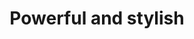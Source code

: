 ---
enable: true
title: "Powerful and stylish"
description: "Experience powerful brew monitoring that helps you change your life every day."
 
# Top-Features
topfeatures:
  - name: "Brew Overview"
    content: "This app is awesome!"
    image: "{{/* w-272px h-572px */}}"

  - name: "Brew details"
    content: "This app is awesome!"
    image: "{{/* w-272px h-572px */}}"

  - name: "Statistics"
    content: "This app is awesome! "
    image: "{{/* w-272px h-572px */}}"

---